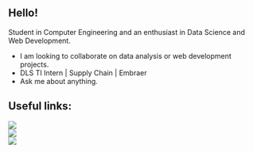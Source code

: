 ## Hello!

Student in Computer Engineering and an enthusiast in Data Science and Web Development.

*  I am looking to collaborate on data analysis or web development projects.
*  DLS TI Intern | Supply Chain | Embraer
*  Ask me about anything.

## Useful links: 
[<img src="https://img.shields.io/badge/LinkedIn-0077B5?style=for-the-badge&logo=linkedin&logoColor=white" />](https://www.linkedin.com/in/mateusbrugnaroto) <br>
[<img src="https://img.shields.io/badge/Facebook-1877F2?style=for-the-badge&logo=facebook&logoColor=white" />](https://www.facebook.com/mateus.brugnaroto) <br>
[<img src="https://img.shields.io/badge/Instagram-E4405F?style=for-the-badge&logo=instagram&logoColor=white" />](https://www.instagram.com/brugnaroto_mateus/)
